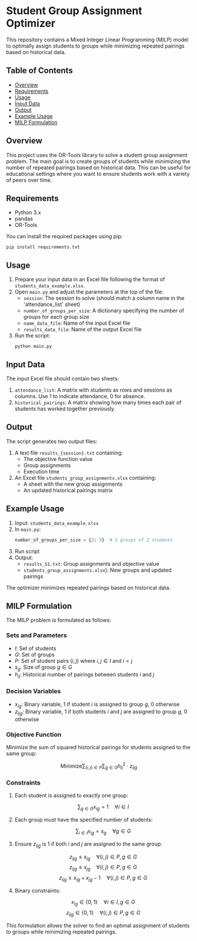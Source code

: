 # Student Group Assignment Optimizer

This repository contains a Mixed Integer Linear Programming (MILP) model to optimally assign students to groups while minimizing repeated pairings based on historical data.

## Table of Contents
- [Overview](#overview)
- [Requirements](#requirements)
- [Usage](#usage)
- [Input Data](#input-data)
- [Output](#output)
- [Example Usage](#example-usage)
- [MILP Formulation](#milp-formulation)

## Overview

This project uses the OR-Tools library to solve a student group assignment problem. The main goal is to create groups of students while minimizing the number of repeated pairings based on historical data. This can be useful for educational settings where you want to ensure students work with a variety of peers over time.

## Requirements

- Python 3.x
- pandas
- OR-Tools

You can install the required packages using pip:

```
pip install requirements.txt
```

## Usage

1. Prepare your input data in an Excel file following the format of `students_data_example.xlsx`.
2. Open `main.py` and adjust the parameters at the top of the file:
   - `session`: The session to solve (should match a column name in the 'attendance_list' sheet)
   - `number_of_groups_per_size`: A dictionary specifying the number of groups for each group size
   - `name_data_file`: Name of the input Excel file
   - `results_data_file`: Name of the output Excel file
3. Run the script:
   ```
   python main.py
   ```

## Input Data

The input Excel file should contain two sheets:

1. `attendance_list`: A matrix with students as rows and sessions as columns. Use 1 to indicate attendance, 0 for absence.
2. `historical_pairings`: A matrix showing how many times each pair of students has worked together previously.

## Output

The script generates two output files:

1. A text file `results_{session}.txt` containing:
   - The objective function value
   - Group assignments
   - Execution time
2. An Excel file `students_group_assignments.xlsx` containing:
   - A sheet with the new group assignments
   - An updated historical pairings matrix

## Example Usage

1. Input: `students_data_example.xlsx` 
2. In `main.py`:
   ```python
   number_of_groups_per_size = {2: 5}  # 5 groups of 2 students
   ```
3. Run script
4. Output: 
   - `results_S1.txt`: Group assignments and objective value
   - `students_group_assignments.xlsx`): New groups and updated pairings

The optimizer minimizes repeated pairings based on historical data.

## MILP Formulation

The MILP problem is formulated as follows:

### Sets and Parameters

- $I$: Set of students
- $G$: Set of groups
- $P$: Set of student pairs $(i,j)$ where $i,j \in I$ and $i < j$
- $s_g$: Size of group $g \in G$
- $h_{ij}$: Historical number of pairings between students $i$ and $j$

### Decision Variables

- $x_{ig}$: Binary variable, 1 if student $i$ is assigned to group $g$, 0 otherwise
- $z_{ijg}$: Binary variable, 1 if both students $i$ and $j$ are assigned to group $g$, 0 otherwise

### Objective Function

Minimize the sum of squared historical pairings for students assigned to the same group:

$$
\text{Minimize} \sum_{(i,j) \in P} \sum_{g \in G} h_{ij}^2 \cdot z_{ijg}
$$

### Constraints

1. Each student is assigned to exactly one group:

   $$\sum_{g \in G} x_{ig} = 1 \quad \forall i \in I$$

2. Each group must have the specified number of students:

   $$\sum_{i \in I} x_{ig} = s_g \quad \forall g \in G$$

3. Ensure $z_{ijg}$ is 1 if both $i$ and $j$ are assigned to the same group:

   $$z_{ijg} \leq x_{ig} \quad \forall (i,j) \in P, g \in G$$
   $$z_{ijg} \leq x_{jg} \quad \forall (i,j) \in P, g \in G$$
   $$z_{ijg} \geq x_{ig} + x_{jg} - 1 \quad \forall (i,j) \in P, g \in G$$

4. Binary constraints:

   $$x_{ig} \in \{0,1\} \quad \forall i \in I, g \in G$$
   $$z_{ijg} \in \{0,1\} \quad \forall (i,j) \in P, g \in G$$

This formulation allows the solver to find an optimal assignment of students to groups while minimizing repeated pairings.
